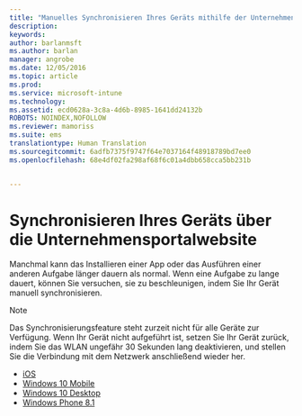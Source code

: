 ```yaml
---
title: "Manuelles Synchronisieren Ihres Geräts mithilfe der Unternehmensportalwebsite | Microsoft Intune"
description: 
keywords: 
author: barlanmsft
ms.author: barlan
manager: angrobe
ms.date: 12/05/2016
ms.topic: article
ms.prod: 
ms.service: microsoft-intune
ms.technology: 
ms.assetid: ecd0628a-3c8a-4d6b-8985-1641dd24132b
ROBOTS: NOINDEX,NOFOLLOW
ms.reviewer: mamoriss
ms.suite: ems
translationtype: Human Translation
ms.sourcegitcommit: 6adfb7375f9747f64e7037164f48918789bd7ee0
ms.openlocfilehash: 68e4df02fa298af68f6c01a4dbb658cca5bb231b


---
```



# <a name="use-the-company-portal-website-to-sync-your-device"></a>Synchronisieren Ihres Geräts über die Unternehmensportalwebsite

Manchmal kann das Installieren einer App oder das Ausführen einer anderen Aufgabe länger dauern als normal. Wenn eine Aufgabe zu lange dauert, können Sie versuchen, sie zu beschleunigen, indem Sie Ihr Gerät manuell synchronisieren.

> [!Note]
> Das Synchronisierungsfeature steht zurzeit nicht für alle Geräte zur Verfügung. Wenn Ihr Gerät nicht aufgeführt ist, setzen Sie Ihr Gerät zurück, indem Sie das WLAN ungefähr 30 Sekunden lang deaktivieren, und stellen Sie die Verbindung mit dem Netzwerk anschließend wieder her.

* [iOS](sync-your-device-manually-ios.md)
* [Windows 10 Mobile](sync-your-device-manually-windows.md#windows-10-mobile)
* [Windows 10 Desktop](sync-your-device-manually-windows.md#windows-10-desktop)
* [Windows Phone 8.1](sync-your-device-manually-windows.md#windows-phone-81)



<!--HONumber=Dec16_HO2-->


